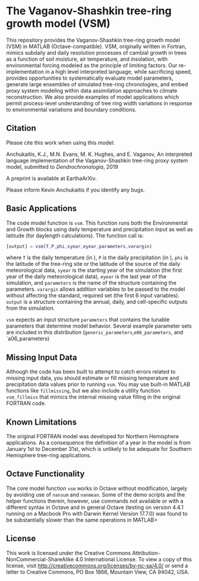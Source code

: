 # The Vaganov-Shashkin tree-ring growth model (VSM)

This repository provides the Vaganov-Shashkin tree-ring growth model (VSM) in MATLAB (Octave-compatible).  VSM, originally written in Fortran, mimics subdaily and daily resolution processes of cambial growth in trees as a function of soil moisture, air temperature, and insolation, with environmental forcing modeled as the principle of limiting factors.  Our re-implementation in a high level interpreted language, while sacrificing speed, provides opportunities to systematically evaluate model parameters, generate large ensembles of simulated tree-ring chronologies, and embed proxy system modeling within data assimilation approaches to climate reconstruction.  We also provide examples of model applications which permit process-level understanding of tree ring width variations in response to environmental variations and boundary conditions. 

## Citation

Please cite this work when using this model:

Anchukaitis, K.J., M.N. Evans, M. K. Hughes, and E. Vaganov, An interpreted language implementation of the Vaganov-Shashkin tree-ring proxy system model, submitted to *Dendrochronologia*, 2019

A preprint is available at EarthaArXiv. 

Please inform Kevin Anchukaitis if you identify any bugs.  

## Basic Applications

The code model function is `vsm`. This function runs both the Environmental and Growth blocks using daily temperature and precipitation input as well as latitude (for daylength calculations).  The function call is:

```matlab
[output] = vsm(T,P,phi,syear,eyear,parameters,varargin)
```

where `T` is the daily temperature (in ), `P` is the daily precipitation (in ), `phi` is the latitude of the tree-ring site or the latitude of the source of the daily meteorological data, `syear` is the starting year of the simulation (the first year of the daily meteorological data), `eyear` is the last year of the simulation, and `parameters` is the name of the structure containing the parameters. `varargin` allows addition variables to be passed to the model without affecting the standard, required set (the first 6 input variables). `output` is a structure containing the annual, daily, and cell-specific outputs from the simulation. 

`vsm` expects an input structure `parameters` that contains the tunable parameters that determine model behavior. Several example parameter sets are included in this distribution (`generic_parameters`,`e06_parameters`, and `a06_parameters)

## Missing Input Data

Although the code has been built to attempt to catch errors related to missing input data, you should estimate or fill missing temperature and precipitation data values prior to running `vsm`.  You may use built-in MATLAB functions like `fillmissing`, but we also include a utility function `vsm_fillmiss` that mimics the internal missing value filling in the original FORTRAN code. 

## Known Limitations

The original FORTRAN model was developed for Northern Hemisphere applications.  As a consequence the definition of a year in the model is from January 1st to December 31st, which is unlikely to be adequate for Southern Hemisphere tree-ring applications. 

## Octave Functionality

The core model function `vsm` works in Octave without modification, largely by avoiding use of `nansum` and `nanmean`. Some of the demo scripts and the helper functions therein, however, use commands not available or with a different syntax in Octave and in general Octave (testing on version 4.4.1 running on a Macbook Pro with Darwin Kernel Version 17.7.0) was found to be substantially slower than the same operations in MATLAB> 

## License

This work is licensed under the Creative Commons Attribution-NonCommercial-ShareAlike 4.0 International License. To view a copy of this license, visit http://creativecommons.org/licenses/by-nc-sa/4.0/ or send a letter to Creative Commons, PO Box 1866, Mountain View, CA 94042, USA.
